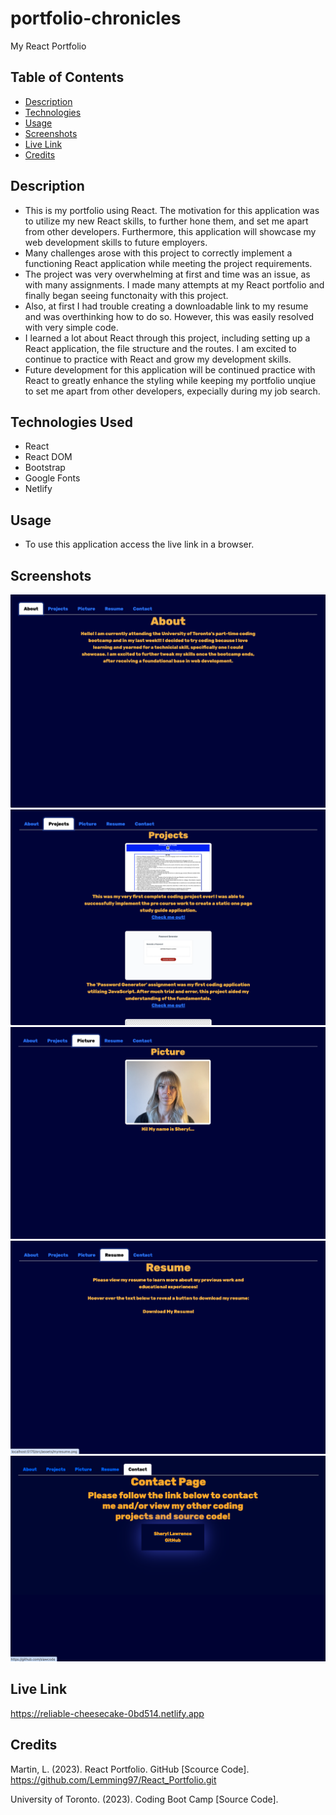 # portfolio-chronicles
My React Portfolio

## Table of Contents
- [Description](#description)
- [Technologies](#technologies-used)
- [Usage](#usage)
- [Screenshots](#screenshots)
- [Live Link](#live-link)
- [Credits](#credits)

## Description
- This is my portfolio using React. The motivation for this application was to utilize my new React skills, to further hone them, and set me apart from other developers. Furthermore, this application will showcase my web development skills to future employers. 
- Many challenges arose with this project to correctly implement a functioning React application while meeting the project requirements.  
- The project was very overwhelming at first and time was an issue, as with many assignments. I made many attempts at my React portfolio and finally began seeing functonaity with this project. 
- Also, at first I had trouble creating a downloadable link to my resume and was overthinking how to do so. However, this was easily resolved with very simple code.
- I learned a lot about React through this project, including setting up a React application, the file structure and the routes. I am excited to continue to practice with React and grow my development skills. 
- Future development for this application will be continued practice with React to greatly enhance the styling while keeping my portfolio unqiue to set me apart from other developers, expecially during my job search.  

## Technologies Used
- React 
- React DOM
- Bootstrap
- Google Fonts 
- Netlify

## Usage
- To use this application access the live link in a browser.

## Screenshots
![Screenshot of the 'About' page open](/client/src/assets/screenshot1.png)
![Screenshot of the 'Projects' page open](/client/src/assets/screenshot2.png)
![Screenshot of the 'Picture' page open](/client/src/assets/screenshot3.png)
![Screenshot of the 'Resume' page open](/client/src/assets/screenshot4.png)
![Screenshot of the 'Contact' page open](/client/src/assets/screenshot5.png)

## Live Link
https://reliable-cheesecake-0bd514.netlify.app

## Credits

Martin, L. (2023). React Portfolio. GitHub [Scource Code]. https://github.com/Lemming97/React_Portfolio.git

University of Toronto. (2023). Coding Boot Camp [Source Code].
